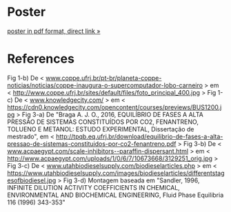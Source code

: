 # Poster

[poster in pdf format, direct link »](https://github.com/iurisegtovich/PyTherm-applied-thermodynamics/raw/gh-pages/archive/presentation/20171109-UFRJ-ptBR-coloquio-peq/20171108b--Segtovich-Medeiros-Tavares--coloquio-peq-2017.pdf)

# References

Fig 1-b) De < www.coppe.ufrj.br/pt-br/planeta-coppe-noticias/noticias/coppe-inaugura-o-supercomputador-lobo-carneiro > em < http://www.coppe.ufrj.br/sites/default/files/foto_principal_400.jpg >
Fig 1-c) De < www.knowledgecity.com/ > em < https://cdn0.knowledgecity.com/opencontent/courses/previews/BUS1200.jpg >
Fig 3-a) De "Braga A. J. O., 2016, EQUILÍBRIO DE FASES A ALTA PRESSÃO DE SISTEMAS CONSTITUÍDOS POR CO2, FENANTRENO, TOLUENO E METANOL: ESTUDO EXPERIMENTAL, Dissertação de mestrado", em < http://tpqb.eq.ufrj.br/download/equilibrio-de-fases-a-alta-pressao-de-sistemas-constituidos-por-co2-fenantreno.pdf >
Fig 3-b) De < www.acpaegypt.com/scale-inhibitors--paraffin-dispersant.html > em < http://www.acpaegypt.com/uploads/1/0/6/7/10673668/3129251_orig.jpg >
Fig 3-c) De < www.utahbiodieselsupply.com/biodieselarticles.php > em < https://www.utahbiodieselsupply.com/images/biodieselarticles/differentstagesofbiodiesel.jpg >
Fig 3-d) Montagem baseada em "Sandler, 1996, INFINITE DILUTION ACTIVITY COEFFICIENTS IN CHEMICAL, ENVIRONMENTAL AND BIOCHEMICAL ENGINEERING, Fluid Phase Equilibria 116 (1996) 343-353"
